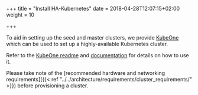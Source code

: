 +++
title = "Install HA-Kubernetes"
date = 2018-04-28T12:07:15+02:00
weight = 10

+++

To aid in setting up the seed and master clusters, we provide [KubeOne](https://github.com/kubermatic/kubeone/) which can be used to set up a highly-available Kubernetes cluster.

Refer to the [KubeOne readme](https://github.com/kubermatic/kubeone/) and [documentation](https://docs.kubermatic.com/kubeone/main/) for details on
how to use it.

Please take note of the [recommended hardware and networking requirements]({{< ref "../../architecture/requirements/cluster_requirements/" >}}) before provisioning a cluster.

